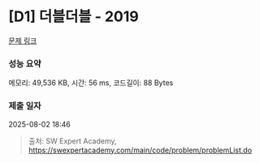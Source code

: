 # [D1] 더블더블 - 2019 

[문제 링크](https://swexpertacademy.com/main/code/problem/problemDetail.do?contestProbId=AV5QDEX6AqwDFAUq) 

### 성능 요약

메모리: 49,536 KB, 시간: 56 ms, 코드길이: 88 Bytes

### 제출 일자

2025-08-02 18:46



> 출처: SW Expert Academy, https://swexpertacademy.com/main/code/problem/problemList.do